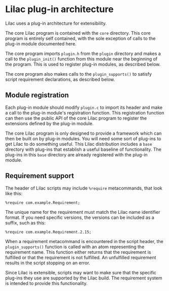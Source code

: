 # Lilac plug-in architecture

Lilac uses a plug-in architecture for extensibility.

The core Lilac program is contained with the `core` directory.  This core program is entirely self contained, with the sole exception of calls to the plug-in module documented here.

The core program imports `plugin.h` from the `plugin` directory and makes a call to the `plugin_init()` function from this module near the beginning of the program.  This is used to register plug-in modules, as described below.

The core program also makes calls to the `plugin_supports()` to satisfy script requirement declarations, as described below.

## Module registration

Each plug-in module should modify `plugin.c` to import its header and make a call to the plug-in module's registration function.  This registration function can then use the public API of the core Lilac program to register the extensions defined by the plug-in module.

The core Lilac program is only designed to provide a framework which can then be built on by plug-in modules.  You will need some sort of plug-ins to get Lilac to do something useful.  This Lilac distribution includes a `base` directory with plug-ins that establish a useful baseline of functionality.  The plug-ins in this `base` directory are already registered with the plug-in module.

## Requirement support

The header of Lilac scripts may include `%require` metacommands, that look like this:

    %require com.example.Requirement;

The unique name for the requirement must match the Lilac name identifier format.  If you need specific versions, the versions can be included as a suffix, such as this:

    %require com.example.Requirement.2.15;

When a requirement metacommand is encountered in the script header, the `plugin_supports()` function is called with an atom representing the requirement name.  This function either returns that the requirement is fulfilled or that the requirement is not fulfilled.  An unfulfilled requirement results in the script stopping on an error.

Since Lilac is extensible, scripts may want to make sure that the specific plug-ins they use are supported by the Lilac build.  The requirement system is intended to provide this functionality.
